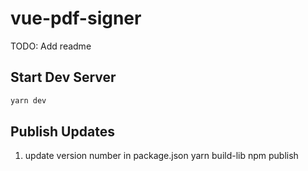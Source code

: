 # vue-pdf-signer

TODO: Add readme

## Start Dev Server
```bash
yarn dev
```

## Publish Updates
1. update version number in package.json
yarn build-lib
npm publish